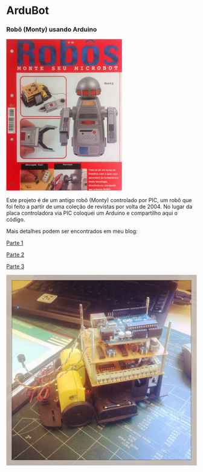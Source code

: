 # ArduBot
### Robô (Monty) usando Arduino

<img src="https://github.com/naldin/ardubot/raw/master/monty1.jpg" />

Este projeto é de um antigo robô (Monty) controlado por PIC, um 
robô que foi feito a partir de uma coleção de revistas por volta de 2004. 
No lugar da placa controladora via PIC coloquei um Arduino e compartilho aqui o código.

Mais detalhes podem ser encontrados em meu blog:

[Parte 1](http://xyzturbo.blogspot.com.br/2014/01/robo-usando-arduino.html)

[Parte 2](http://xyzturbo.blogspot.com.br/2014/01/robo-monty-parte-2.html)

[Parte 3](http://xyzturbo.blogspot.com.br/2014/01/robo-monty-usando-arduino-parte-3.html)

<img src="https://github.com/naldin/ardubot/raw/master/monty2.jpg" />
